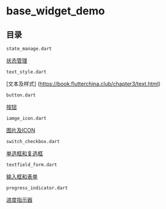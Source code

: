 # base_widget_demo

## 目录

`state_manage.dart`

[状态管理](https://book.flutterchina.club/chapter3/state_manage.html)

`text_style.dart`

[文本及样式] (https://book.flutterchina.club/chapter3/text.html)

`button.dart`

[按钮](https://book.flutterchina.club/chapter3/buttons.html)

`iamge_icon.dart`

[图片及ICON](https://book.flutterchina.club/chapter3/img_and_icon.html)

`switch_checkbox.dart`

[单选框和复选框](https://book.flutterchina.club/chapter3/radio_and_checkbox.html)

`textfield_form.dart`

[输入框和表单](https://book.flutterchina.club/chapter3/input_and_form.html)

`progress_indicator.dart`

[进度指示器](https://book.flutterchina.club/chapter3/progress.html)

